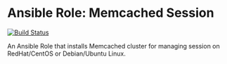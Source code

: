# Ansible Role: Memcached Session

[![Build Status](https://travis-ci.org/MohamedAlaa/ansible-memcached-session.svg?branch=master)](https://travis-ci.org/MohamedAlaa/ansible-memcached-session)

An Ansible Role that installs Memcached cluster for managing session on RedHat/CentOS or Debian/Ubuntu Linux.
